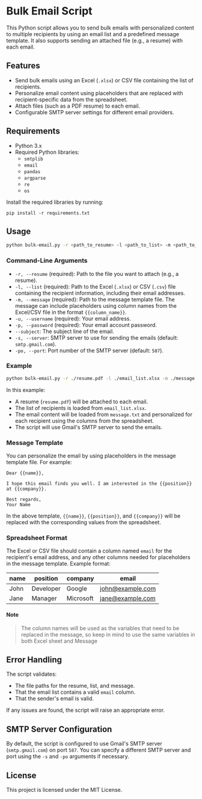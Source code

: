 # Bulk Email Script

This Python script allows you to send bulk emails with personalized content to multiple recipients by using an email list and a predefined message template. It also supports sending an attached file (e.g., a resume) with each email.

## Features

- Send bulk emails using an Excel (`.xlsx`) or CSV file containing the list of recipients.
- Personalize email content using placeholders that are replaced with recipient-specific data from the spreadsheet.
- Attach files (such as a PDF resume) to each email.
- Configurable SMTP server settings for different email providers.

## Requirements

- Python 3.x
- Required Python libraries:
  - `smtplib`
  - `email`
  - `pandas`
  - `argparse`
  - `re`
  - `os`

Install the required libraries by running:

```
pip install -r requirements.txt

```

## Usage

```bash
python bulk-email.py -r <path_to_resume> -l <path_to_list> -m <path_to_message> -u <your_email> -p <your_password> --subject <email_subject> [-s <smtp_server>] [-po <smtp_port>]
```

### Command-Line Arguments

- `-r, --resume` (required): Path to the file you want to attach (e.g., a resume).
- `-l, --list` (required): Path to the Excel (`.xlsx`) or CSV (`.csv`) file containing the recipient information, including their email addresses.
- `-m, --message` (required): Path to the message template file. The message can include placeholders using column names from the Excel/CSV file in the format `{{column_name}}`.
- `-u, --username` (required): Your email address.
- `-p, --password` (required): Your email account password.
- `--subject`: The subject line of the email.
- `-s, --server`: SMTP server to use for sending the emails (default: `smtp.gmail.com`).
- `-po, --port`: Port number of the SMTP server (default: `587`).

### Example

```bash
python bulk-email.py -r ./resume.pdf -l ./email_list.xlsx -m ./message.txt -u example@gmail.com -p mypassword --subject "Job Application" -s smtp.gmail.com -po 587
```

In this example:

- A resume (`resume.pdf`) will be attached to each email.
- The list of recipients is loaded from `email_list.xlsx`.
- The email content will be loaded from `message.txt` and personalized for each recipient using the columns from the spreadsheet.
- The script will use Gmail's SMTP server to send the emails.

### Message Template

You can personalize the email by using placeholders in the message template file. For example:

```
Dear {{name}},

I hope this email finds you well. I am interested in the {{position}} at {{company}}.

Best regards,
Your Name
```

In the above template, `{{name}}`, `{{position}}`, and `{{company}}` will be replaced with the corresponding values from the spreadsheet.

### Spreadsheet Format

The Excel or CSV file should contain a column named `email` for the recipient's email address, and any other columns needed for placeholders in the message template. Example format:

| name | position  | company   | email            |
| ---- | --------- | --------- | ---------------- |
| John | Developer | Google    | john@example.com |
| Jane | Manager   | Microsoft | jane@example.com |

#### Note

> The column names will be used as the variables that need to be replaced in the message, so keep in mind to use the same variables in both Excel sheet and Message

## Error Handling

The script validates:

- The file paths for the resume, list, and message.
- That the email list contains a valid `email` column.
- That the sender's email is valid.

If any issues are found, the script will raise an appropriate error.

## SMTP Server Configuration

By default, the script is configured to use Gmail's SMTP server (`smtp.gmail.com`) on port `587`. You can specify a different SMTP server and port using the `-s` and `-po` arguments if necessary.

## License

This project is licensed under the MIT License.
